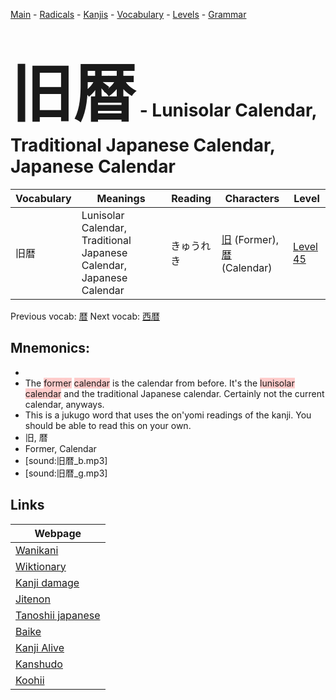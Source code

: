 <style> bigfont {font-size: 100px}</style>
[Main](../README.md) -
[Radicals](../radicals.md) -
[Kanjis](../kanjis.md) -
[Vocabulary](../vocabulary.md) -
[Levels](../levels.md) -
[Grammar](../grammar.md)
# <bigfont> 旧暦</bigfont> - Lunisolar Calendar, Traditional Japanese Calendar, Japanese Calendar 

| Vocabulary | Meanings | Reading | Characters | Level |
| --- | --- | --- | --- | --- |
| 旧暦 | Lunisolar Calendar, Traditional Japanese Calendar, Japanese Calendar | きゅうれき |  [旧](../kanjis/旧.md) (Former), [暦](../kanjis/暦.md) (Calendar) | [Level 45](../levels/wk_level45.md) |

Previous vocab: [暦](暦.md) Next vocab: [西暦](西暦.md) 

## Mnemonics:

* 
* The <span style="background-color:#ffcccb"> former</span> <span style="background-color:#ffcccb"> calendar</span> is the calendar from before. It's the <span style="background-color:#ffcccb"> lunisolar calendar</span> and the traditional Japanese calendar. Certainly not the current calendar, anyways.
* This is a jukugo word that uses the on'yomi readings of the kanji. You should be able to read this on your own.
* 旧, 暦
* Former, Calendar
* [sound:旧暦_b.mp3]
* [sound:旧暦_g.mp3]


## Links 

| Webpage |
| --- |
| [Wanikani          ](https://www.wanikani.com/kanji/旧暦) |
| [Wiktionary        ](https://en.wiktionary.org/wiki/旧暦) |
| [Kanji damage      ](http://www.kanjidamage.com/kanji/search?utf8=✓&q=旧暦) |
| [Jitenon           ](https://jitenon.com/kanji/旧暦) |
| [Tanoshii japanese ](https://www.tanoshiijapanese.com/dictionary/kanji.cfm?k=旧暦) |
| [Baike             ](https://baike.baidu.com/item/旧暦) |
| [Kanji Alive       ](https://app.kanjialive.com/旧暦) |
| [Kanshudo          ](https://www.kanshudo.com/searchmn?q=旧暦) |
| [Koohii            ](https://kanji.koohii.com/study/kanji/旧暦) |

